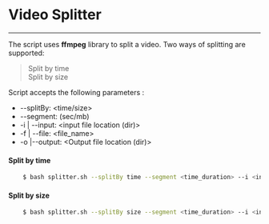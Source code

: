 # Video Splitter
----
The script uses **ffmpeg** library to split a video. Two ways of splitting are supported:
> Split by time\
> Split by size

Script accepts the following parameters :
*  --splitBy: <time/size>
*  --segment: <value of splitBy parameter> (sec/mb)
*    -i | --input: <input file location (dir)>
*    -f | --file: <file_name>
*    -o |--output: <Output file location (dir)>

#### Split by time
```sh
    $ bash splitter.sh --splitBy time --segment <time_duration> --i <input_file_path> --file <file_name> -o <output_file_path>
```
####  Split by size 
```sh
    $ bash splitter.sh --splitBy size --segment <time_duration> --i <input_file_path> --file <file_name> -o <output_file_path>
```